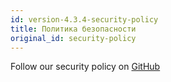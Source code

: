 ```yaml
---
id: version-4.3.4-security-policy
title: Политика безопасности
original_id: security-policy
---
```


Follow our security policy on [GitHub](https://github.com/verdaccio/verdaccio/security/policy)
